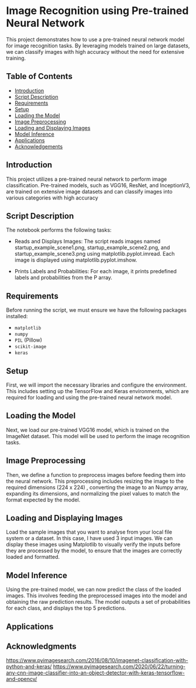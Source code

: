 # Image Recognition using Pre-trained Neural Network

This project demonstrates how to use a pre-trained neural network model for image recognition tasks. By leveraging models trained on large datasets, we can classify images with high accuracy without the need for extensive training.

## Table of Contents
- [Introduction](#introduction)
- [Script Description](#script-description)
- [Requirements](#requirements)
- [Setup](#setup)
- [Loading the Model](#loading-the-model)
- [Image Preprocessing](#image-preprocessing)
- [Loading and Displaying Images](#loading-and-displaying-images)
- [Model Inference](#model-inference)
- [Applications](#applications)
- [Acknowledgements](#acknowledgements)
  

## Introduction
This project utilizes a pre-trained neural network to perform image classification. Pre-trained models, such as VGG16, ResNet, and InceptionV3, are trained on extensive image datasets and can classify images into various categories with high accuracy

## Script Description
The notebook performs the following tasks:

- Reads and Displays Images:
The script reads images named startup_example_scene1.png, startup_example_scene2.png, and startup_example_scene3.png using matplotlib.pyplot.imread.
Each image is displayed using matplotlib.pyplot.imshow.

- Prints Labels and Probabilities:
For each image, it prints predefined labels and probabilities from the P array.

## Requirements
Before running the script, we must ensure we have the following packages installed:

- `matplotlib`
- `numpy`
- `PIL` (Pillow)
- `scikit-image`
- `keras`


## Setup
First, we will import the necessary libraries and configure the environment. This includes setting up the TensorFlow and Keras environments, which are required for loading and using the pre-trained neural network model.

## Loading the Model
Next, we load our pre-trained VGG16 model, which is trained on the ImageNet dataset. This model will be used to perform the image recognition tasks.

## Image Preprocessing
Then, we define a function to preprocess images before feeding them into the neural network. This preprocessing includes resizing the image to the required dimensions (224 x 224) , converting the image to an Numpy array, expanding its dimensions, and normalizing the pixel values to match the format expected by the model.

## Loading and Displaying Images
Load the sample images that you want to analyse from your local file system or a dataset. In this case, I have used 3 input images. We can display these images using Matplotlib to visually verify the inputs before they are processed by the model, to ensure that the images are correctly loaded and formatted.

## Model Inference
Using the pre-trained model, we can now predict the class of the loaded images. This involves feeding the preprocessed images into the model and obtaining the raw prediction results. The model outputs a set of probabilities for each class, and displays the top 5 predictions. 

## Applications


## Acknowledgments 
https://www.pyimagesearch.com/2016/08/10/imagenet-classification-with-python-and-keras/
https://www.pyimagesearch.com/2020/06/22/turning-any-cnn-image-classifier-into-an-object-detector-with-keras-tensorflow-and-opencv/
